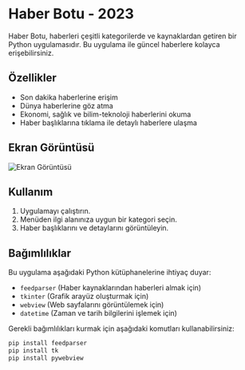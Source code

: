 # Haber Botu - 2023

Haber Botu, haberleri çeşitli kategorilerde ve kaynaklardan getiren bir Python uygulamasıdır. Bu uygulama ile güncel haberlere kolayca erişebilirsiniz.

## Özellikler

- Son dakika haberlerine erişim
- Dünya haberlerine göz atma
- Ekonomi, sağlık ve bilim-teknoloji haberlerini okuma
- Haber başlıklarına tıklama ile detaylı haberlere ulaşma

## Ekran Görüntüsü

![Ekran Görüntüsü]()

## Kullanım

1. Uygulamayı çalıştırın.
2. Menüden ilgi alanınıza uygun bir kategori seçin.
3. Haber başlıklarını ve detaylarını görüntüleyin.

## Bağımlılıklar

Bu uygulama aşağıdaki Python kütüphanelerine ihtiyaç duyar:

- `feedparser` (Haber kaynaklarından haberleri almak için)
- `tkinter` (Grafik arayüz oluşturmak için)
- `webview` (Web sayfalarını görüntülemek için)
- `datetime` (Zaman ve tarih bilgilerini işlemek için)

Gerekli bağımlılıkları kurmak için aşağıdaki komutları kullanabilirsiniz:

```bash
pip install feedparser
pip install tk
pip install pywebview

